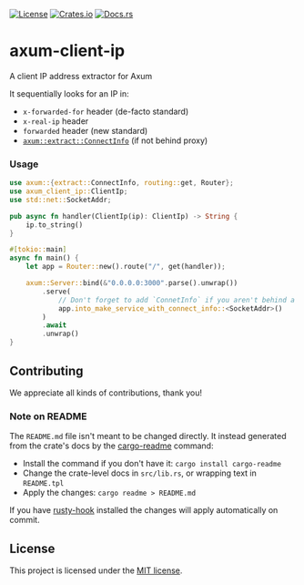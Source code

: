 [![License](https://img.shields.io/crates/l/axum-client-ip.svg)](https://choosealicense.com/licenses/mit/)
[![Crates.io](https://img.shields.io/crates/v/axum-client-ip.svg)](https://crates.io/crates/axum-client-ip)
[![Docs.rs](https://docs.rs/axum-client-ip/badge.svg)](https://docs.rs/axum-client-ip)

# axum-client-ip

A client IP address extractor for Axum

It sequentially looks for an IP in:

- `x-forwarded-for` header (de-facto standard)
- `x-real-ip` header
- `forwarded` header (new standard)
- [`axum::extract::ConnectInfo`][connect-info] (if not behind proxy)

### Usage

```rust
use axum::{extract::ConnectInfo, routing::get, Router};
use axum_client_ip::ClientIp;
use std::net::SocketAddr;

pub async fn handler(ClientIp(ip): ClientIp) -> String {
    ip.to_string()
}

#[tokio::main]
async fn main() {
    let app = Router::new().route("/", get(handler));

    axum::Server::bind(&"0.0.0.0:3000".parse().unwrap())
        .serve(
            // Don't forget to add `ConnetInfo` if you aren't behind a proxy
            app.into_make_service_with_connect_info::<SocketAddr>()
        )
        .await
        .unwrap()
}
```

[connect-info]: https://docs.rs/axum/latest/axum/extract/struct.ConnectInfo.html

## Contributing

We appreciate all kinds of contributions, thank you!

### Note on README

The `README.md` file isn't meant to be changed directly. It instead generated from the crate's docs
by the [cargo-readme] command:

* Install the command if you don't have it: `cargo install cargo-readme`
* Change the crate-level docs in `src/lib.rs`, or wrapping text in `README.tpl`
* Apply the changes: `cargo readme > README.md`

If you have [rusty-hook] installed the changes will apply automatically on commit.

## License

This project is licensed under the [MIT license](LICENSE).

[cargo-readme]: https://github.com/livioribeiro/cargo-readme
[rusty-hook]: https://github.com/swellaby/rusty-hook
